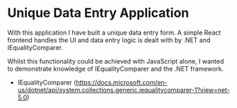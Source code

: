 # Unique Data Entry Application

With this application I have built a unique data entry form. A simple React frontend handles the UI and data entry logic is dealt with by .NET and IEqualityComparer.

Whilst this functionality could be achieved with JavaScript alone, I wanted to demonstrate knowledge of IEqualityComparer and the .NET framework.

- IEqualityComparer (https://docs.microsoft.com/en-us/dotnet/api/system.collections.generic.iequalitycomparer-1?view=net-5.0)